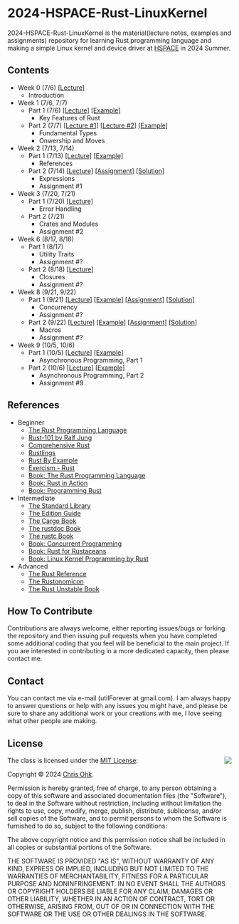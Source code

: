# 2024-HSPACE-Rust-LinuxKernel

2024-HSPACE-Rust-LinuxKernel is the material(lecture notes, examples and assignments) repository for learning Rust programming language and making a simple Linux kernel and device driver at [HSPACE](https://hspace.io/) in 2024 Summer.

## Contents

- Week 0 (7/6) [[Lecture]](./1%20-%20Lecture/240706%20-%20Rust%20Basic%20+%20Linux%20Kernel,%20Week%200.pdf)
  - Introduction
- Week 1 (7/6, 7/7)
  - Part 1 (7/6) [[Lecture]](./1%20-%20Lecture/240706%20-%20Rust%20Basic%20+%20Linux%20Kernel,%20Week%201,%20Day%201.pdf) [[Example]](./2%20-%20Example/240706%20-%20Rust%20Basic%20+%20Linux%20Kernel,%20Week%201,%20Day%201/)
    - Key Features of Rust
  - Part 2 (7/7) [[Lecture #1]](./1%20-%20Lecture/240707%20-%20Rust%20Basic%20+%20Linux%20Kernel,%20Week%201,%20Day%202,%20Part%201.pdf) [[Lecture #2]](./1%20-%20Lecture/240707%20-%20Rust%20Basic%20+%20Linux%20Kernel,%20Week%201,%20Day%202,%20Part%202.pdf) [[Example]](./2%20-%20Example/240707%20-%20Rust%20Basic%20+%20Linux%20Kernel,%20Week%201,%20Day%202/)
    - Fundamental Types
    - Onwership and Moves
- Week 2 (7/13, 7/14)
  - Part 1 (7/13) [[Lecture]](./1%20-%20Lecture/240713%20-%20Rust%20Basic%20+%20Linux%20Kernel,%20Week%202,%20Day%201.pdf) [[Example]](./2%20-%20Example/240713%20-%20Rust%20Basic%20+%20Linux%20Kernel,%20Week%202,%20Day%201/)
    - References
  - Part 2 (7/14) [[Lecture]](./1%20-%20Lecture/240714%20-%20Rust%20Basic%20+%20Linux%20Kernel,%20Week%202,%20Day%202.pdf) [[Assignment]](./3%20-%20Assignment/240714%20-%20Rust%20Basic%20+%20Linux%20Kernel,%20Week%202,%20Day%202/) [[Solution]](./4%20-%20Solution/240714%20-%20Rust%20Basic%20+%20Linux%20Kernel,%20Week%202,%20Day%202/)
    - Expressions
    - Assignment #1
- Week 3 (7/20, 7/21)
  - Part 1 (7/20) [[Lecture]](./1%20-%20Lecture/240720%20-%20Rust%20Basic%20+%20Linux%20Kernel,%20Week%203,%20Day%201.pdf)
    - Error Handling
  - Part 2 (7/21)
    - Crates and Modules
    - Assignment #2
- Week 6 (8/17, 8/18)
  - Part 1 (8/17)
    - Utility Traits
    - Assignment #?
  - Part 2 (8/18) [[Lecture]](./1%20-%20Lecture/240818%20-%20Rust%20Basic%20+%20Linux%20Kernel,%20Week%206,%20Day%202.pdf)
    - Closures
    - Assignment #?
- Week 8 (9/21, 9/22)
  - Part 1 (9/21) [[Lecture]](./1%20-%20Lecture/240921%20-%20Rust%20Basic%20+%20Linux%20Kernel,%20Week%208,%20Day%201.pdf) [[Example]](./2%20-%20Example/240921%20-%20Rust%20Basic%20+%20Linux%20Kernel,%20Week%208,%20Day%201/) [[Assignment]](./3%20-%20Assignment/240921%20-%20Rust%20Basic%20+%20Linux%20Kernel,%20Week%208,%20Day%201/) [[Solution]](./4%20-%20Solution/240921%20-%20Rust%20Basic%20+%20Linux%20Kernel,%20Week%208,%20Day%201/)
    - Concurrency
    - Assignment #?
  - Part 2 (9/22) [[Lecture]](./1%20-%20Lecture/240922%20-%20Rust%20Basic%20+%20Linux%20Kernel,%20Week%208,%20Day%202.pdf) [[Example]](./2%20-%20Example/240922%20-%20Rust%20Basic%20+%20Linux%20Kernel,%20Week%208,%20Day%202/) [[Assignment]](./3%20-%20Assignment/240922%20-%20Rust%20Basic%20+%20Linux%20Kernel,%20Week%208,%20Day%202/) [[Solution]](./4%20-%20Solution/240922%20-%20Rust%20Basic%20+%20Linux%20Kernel,%20Week%208,%20Day%202/)
    - Macros
    - Assignment #?
- Week 9 (10/5, 10/6)
  - Part 1 (10/5) [[Lecture]](./1%20-%20Lecture/241005%20-%20Rust%20Basic%20+%20Linux%20Kernel,%20Week%209,%20Day%201.pdf) [[Example]](./2%20-%20Example/241005%20-%20Rust%20Basic%20+%20Linux%20Kernel,%20Week%209,%20Day%201/)
    - Asynchronous Programming, Part 1
  - Part 2 (10/6) [[Lecture]](./1%20-%20Lecture/241006%20-%20Rust%20Basic%20+%20Linux%20Kernel,%20Week%209,%20Day%202.pdf) [[Example]](./2%20-%20Example/241006%20-%20Rust%20Basic%20+%20Linux%20Kernel,%20Week%209,%20Day%202/)
    - Asynchronous Programming, Part 2
    - Assignment #9

## References

- Beginner
  * [The Rust Programming Language](https://doc.rust-lang.org/book/)
  * [Rust-101 by Ralf Jung](https://www.ralfj.de/projects/rust-101/main.html)
  * [Comprehensive Rust](https://google.github.io/comprehensive-rust/)
  * [Rustlings](https://github.com/rust-lang/rustlings/)
  * [Rust By Example](https://doc.rust-lang.org/stable/rust-by-example/)
  * [Exercism - Rust](https://exercism.org/tracks/rust)
  * [Book: The Rust Programming Language](http://www.yes24.com/Product/Goods/83075894)
  * [Book: Rust in Action](https://www.manning.com/books/rust-in-action)
  * [Book: Programming Rust](https://www.oreilly.com/library/view/programming-rust-2nd/9781492052586/)
- Intermediate
  * [The Standard Library](https://doc.rust-lang.org/std/index.html)
  * [The Edition Guide](https://doc.rust-lang.org/edition-guide/index.html)
  * [The Cargo Book](https://doc.rust-lang.org/cargo/index.html)
  * [The rustdoc Book](https://doc.rust-lang.org/rustdoc/index.html)
  * [The rustc Book](https://doc.rust-lang.org/rustc/index.html)
  * [Book: Concurrent Programming](http://www.yes24.com/Product/Goods/108570426)
  * [Book: Rust for Rustaceans](https://rust-for-rustaceans.com/)
  * [Book: Linux Kernel Programming by Rust](https://wikibook.co.kr/rust-linux-kernel/)
- Advanced
  * [The Rust Reference](https://doc.rust-lang.org/reference/index.html)
  * [The Rustonomicon](https://doc.rust-lang.org/nomicon/index.html)
  * [The Rust Unstable Book](https://doc.rust-lang.org/nightly/unstable-book/index.html)

## How To Contribute

Contributions are always welcome, either reporting issues/bugs or forking the repository and then issuing pull requests when you have completed some additional coding that you feel will be beneficial to the main project. If you are interested in contributing in a more dedicated capacity, then please contact me.

## Contact

You can contact me via e-mail (utilForever at gmail.com). I am always happy to answer questions or help with any issues you might have, and please be sure to share any additional work or your creations with me, I love seeing what other people are making.

## License

<img align="right" src="https://149753425.v2.pressablecdn.com/wp-content/uploads/2009/06/OSIApproved_100X125.png">

The class is licensed under the [MIT License](http://opensource.org/licenses/MIT):

Copyright &copy; 2024 [Chris Ohk](http://www.github.com/utilForever).

Permission is hereby granted, free of charge, to any person obtaining a copy of this software and associated documentation files (the "Software"), to deal in the Software without restriction, including without limitation the rights to use, copy, modify, merge, publish, distribute, sublicense, and/or sell copies of the Software, and to permit persons to whom the Software is furnished to do so, subject to the following conditions:

The above copyright notice and this permission notice shall be included in all copies or substantial portions of the Software.

THE SOFTWARE IS PROVIDED "AS IS", WITHOUT WARRANTY OF ANY KIND, EXPRESS OR IMPLIED, INCLUDING BUT NOT LIMITED TO THE WARRANTIES OF MERCHANTABILITY, FITNESS FOR A PARTICULAR PURPOSE AND NONINFRINGEMENT. IN NO EVENT SHALL THE AUTHORS OR COPYRIGHT HOLDERS BE LIABLE FOR ANY CLAIM, DAMAGES OR OTHER LIABILITY, WHETHER IN AN ACTION OF CONTRACT, TORT OR OTHERWISE, ARISING FROM, OUT OF OR IN CONNECTION WITH THE SOFTWARE OR THE USE OR OTHER DEALINGS IN THE SOFTWARE.
